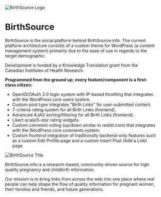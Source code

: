![BirthSource Logo](http://www.birthsource.info/wp-content/themes/birthsource/images/logo.png)

BirthSource
===========

BirthSource is the social platform behind BirthSource.info. The current platform architecture consists of a custom theme for WordPress (a content management system) primarily due to the ease of use in regards to the target demographic.

Development is funded by a Knowledge Translation grant from the Canadian Institutes of Health Research.

**Programmed from the ground up; every feature/component is a first-class citizen:**

* OpenID/OAuth 2.0 login system with IP-based throttling that integrates with the WordPress core users system.
* Custom post type integrates "Birth Links" for user-submitted content.
* 7-criteria rating system for all Birth Links (frontend).
* Advanced AJAX sorting/filtering for all Birth Links (frontend).
* Likert scale/5-star rating widgets.
* Custom comment voting (up/down similar to reddit.com) that integrates with the WordPress core comments system.
* Custom frontend integration of traditionally backend-only features such as a custom Edit Profile page and a custom Insert Post (Add a Link) page.

![BirthSource Title](http://www.birthsource.info/wp-content/themes/birthsource/images/title.png)

BirthSource.info is a research-based, community-driven source for high quality pregnancy and childbirth information.

Our mission is to bring links from across the web into one place where real people can help shape the flow of quality information for pregnant women, their families and friends, and future generations.

